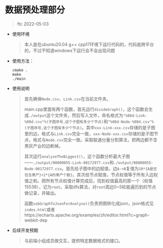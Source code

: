 # 数据预处理部分

> ftc 2022-05-03

* 使用环境

  > 本人是在ubuntu20.04 g++ cpp17环境下运行代码的，代码是跨平台的，不过不知道windows下运行会不会出现问题

* 使用方法：

  ```shell
  cmake .
  make
  ./main
  ```

* 使用说明

  > 首先确保`Node.csv`、`Link.csv`在当前文件夹。
  >
  > main.cpp里面有两个函数，首先运行`divideGraph()`，这个函数会生成`./output`这个文件夹，然后写入文件，命名格式为`"%08d-Link-%08d.csv"%(子图序号,这个子图有多少个节点)`和`"%08d-Node-%08d.csv"%(子图序号,这个子图有多少个节点)`。其中`xxx-Link-xxx.csv`存储的是子图里的边，格式与`Link.csv`完全一致，`xxx-Node-xxx.csv`存储的是子图节点，格式与`Node.csv`完全一致。采取联通分量分割算法，把两边都不含黑灰产业的边断掉。
  >
  > 其次运行`analyseTheBiggest()`，这个函数分析最大子图——`./output/00000055-Link-00172977.csv`和`./output/00000055-Node-00172977.csv`。首先给子图中的边赋值，边`A->B`复值为`10*{A是否包含黑产}+2*{A的黑产个数}`。其次给节点赋值，节点权值等于所有入边权值之和。把所有节点权值计算完成后，找到权值最高的那一个（权值15538），记为`root`。采取dfs算法，对`root`周边0\~5轮能遍历到的节点做记录，并输出。
  >
  > 函数`subGraphToJsonForAnalyse()`负责把图转化成json，json格式见`index.html`或者https://echarts.apache.org/examples/zh/editor.html?c=graph-webkit-dep

* 后续开发预期

  > 与前端小组成员做交互，提供特定数据格式的接口。

